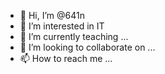 - 👋 Hi, I’m @641n
- 👀 I’m interested in IT
- 🌱 I’m currently teaching ...
- 💞️ I’m looking to collaborate on ...
- 📫 How to reach me ...

<!---
641n/641n is a ✨ special ✨ repository because its `README.md` (this file) appears on your GitHub profile.
You can click the Preview link to take a look at your changes.
--->
